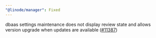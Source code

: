 ```yaml
---
"@linode/manager": Fixed
---
```


dbaas settings maintenance does not display review state and allows version upgrade when updates are available ([#11387](https://github.com/linode/manager/pull/11387))
